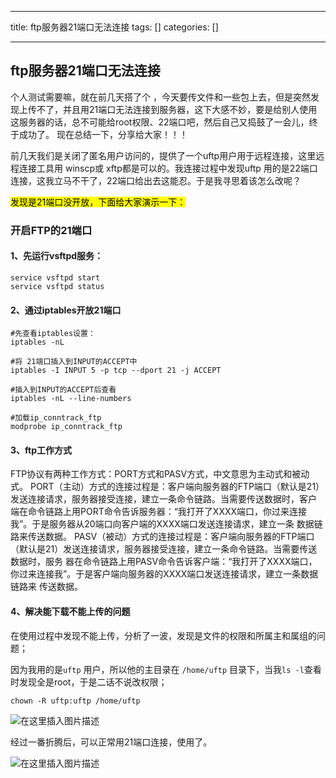 
--- 
title:  ftp服务器21端口无法连接 
tags: []
categories: [] 

---
## ftp服务器21端口无法连接

>  
 个人测试需要嘛，就在前几天搭了个 ，今天要传文件和一些包上去，但是突然发现上传不了，并且用21端口无法连接到服务器，这下大感不妙，要是给别人使用这服务器的话，总不可能给root权限、22端口吧，然后自己又捣鼓了一会儿，终于成功了。 
 现在总结一下，分享给大家！！！ 


前几天我们是关闭了匿名用户访问的，提供了一个uftp用户用于远程连接，这里远程连接工具用 winscp或 xftp都是可以的。我连接过程中发现uftp 用的是22端口连接，这我立马不干了，22端口给出去这能忍。于是我寻思着该怎么改呢？

<mark>发现是21端口没开放，下面给大家演示一下：</mark>

### 开启FTP的21端口

#### 1、先运行vsftpd服务：

```
service vsftpd start
service vsftpd status

```

#### 2、通过iptables开放21端口

```
#先查看iptables设置：
iptables -nL

#将 21端口插入到INPUT的ACCEPT中
iptables -I INPUT 5 -p tcp --dport 21 -j ACCEPT

#插入到INPUT的ACCEPT后查看
iptables -nL --line-numbers

#加载ip_conntrack_ftp
modprobe ip_conntrack_ftp

```

#### 3、ftp工作方式

>  
 FTP协议有两种工作方式：PORT方式和PASV方式，中文意思为主动式和被动式。 
 PORT（主动）方式的连接过程是：客户端向服务器的FTP端口（默认是21）发送连接请求，服务器接受连接，建立一条命令链路。当需要传送数据时，客户 端在命令链路上用PORT命令告诉服务器：“我打开了XXXX端口，你过来连接我”。于是服务器从20端口向客户端的XXXX端口发送连接请求，建立一条 数据链路来传送数据。 
 PASV（被动）方式的连接过程是：客户端向服务器的FTP端口（默认是21）发送连接请求，服务器接受连接，建立一条命令链路。当需要传送数据时，服务 器在命令链路上用PASV命令告诉客户端：“我打开了XXXX端口，你过来连接我”。于是客户端向服务器的XXXX端口发送连接请求，建立一条数据链路来 传送数据。 


#### 4、解决能下载不能上传的问题

在使用过程中发现不能上传，分析了一波，发现是文件的权限和所属主和属组的问题；

因为我用的是`uftp` 用户，所以他的主目录在 `/home/uftp` 目录下，当我`ls -l`查看时发现全是root，于是二话不说改权限；

```
chown -R uftp:uftp /home/uftp

```

<img src="https://img-blog.csdnimg.cn/cf76770bebb545978ff3704e007e09f2.png#pic_center" alt="在这里插入图片描述">

>  
 经过一番折腾后，可以正常用21端口连接，使用了。 


<img src="https://img-blog.csdnimg.cn/7e4050e4046145a1a7d4cb047004e966.png#pic_center" alt="在这里插入图片描述">

